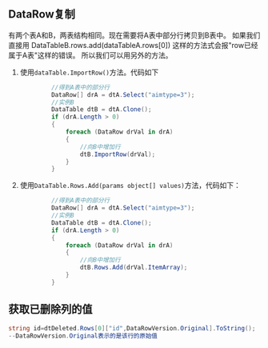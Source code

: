 ## DataRow复制


有两个表A和B，两表结构相同。现在需要将A表中部分行拷贝到B表中。
如果我们直接用 DataTableB.rows.add(dataTableA.rows[0]) 这样的方法式会报"row已经属于A表"这样的错误。
所以我们可以用另外的方法。


1. 使用```dataTable.ImportRow()```方法。代码如下

 
```c#
            //得到A表中的部分行
            DataRow[] drA = dtA.Select("aimtype=3");
            //实例B
            DataTable dtB = dtA.Clone();
            if (drA.Length > 0)
            {
                foreach (DataRow drVal in drA)
                {
                    //向B中增加行
                    dtB.ImportRow(drVal);
                }
            }
```

2. 使用```DataTable.Rows.Add(params object[] values)```方法，代码如下：
```c#
            //得到A表中的部分行
            DataRow[] drA = dtA.Select("aimtype=3");
            //实例B
            DataTable dtB = dtA.Clone();
            if (drA.Length > 0)
            {
                foreach (DataRow drVal in drA)
                {
                    //向B中增加行
                    dtB.Rows.Add(drVal.ItemArray);
                }
            }
```

 

## 获取已删除列的值

```c#
string id=dtDeleted.Rows[0]["id",DataRowVersion.Original].ToString();
--DataRowVersion.Original表示的是该行的原始值
```